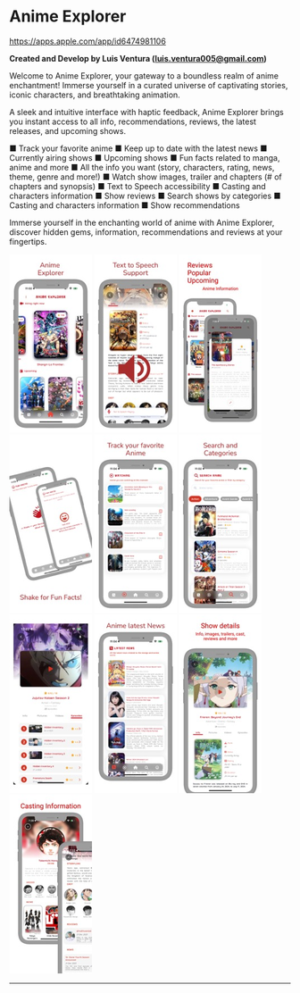 # Anime Explorer

https://apps.apple.com/app/id6474981106

**Created and Develop by Luis Ventura (luis.ventura005@gmail.com)**

Welcome to Anime Explorer, your gateway to a boundless realm of anime enchantment! Immerse yourself in a curated universe of captivating stories, iconic characters, and breathtaking animation.

A sleek and intuitive interface with haptic feedback, Anime Explorer brings you instant access to all info, recommendations, reviews, the latest releases, and upcoming shows.

■  Track your favorite anime
■  Keep up to date with the latest news
■  Currently airing shows
■  Upcoming shows
■  Fun facts related to manga, anime and more
■  All the info you want (story, characters, rating, news, theme, genre and more!)
■  Watch show images, trailer and chapters (# of chapters and synopsis)
■  Text to Speech accessibility
■  Casting and characters information
■  Show reviews
■  Search shows by categories
■  Casting and characters information
■  Show recommendations

Immerse yourself in the enchanting world of anime with Anime Explorer, discover hidden gems, information, recommendations and reviews at your fingertips.

![Cocktail Bliss](images/img_12.jpeg)
![Cocktail Bliss](images/img_6.jpeg)
![Cocktail Bliss](images/img_2.jpeg)
![Cocktail Bliss](images/img_8.jpeg)
![Cocktail Bliss](images/img_10.jpeg)
![Cocktail Bliss](images/img_11.jpeg)
![Cocktail Bliss](images/img_7.jpeg)
![Cocktail Bliss](images/img_9.jpeg)
![Cocktail Bliss](images/img_4.jpeg)
![Cocktail Bliss](images/img_5.jpeg)

-------------------------------------------------------
